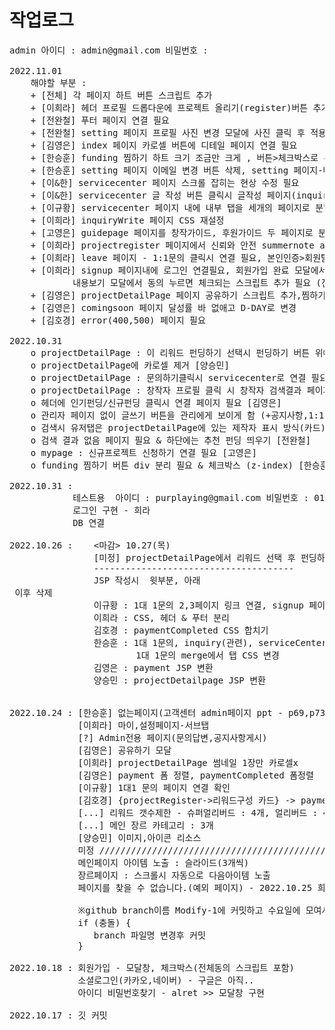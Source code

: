 # 작업로그
<pre>
admin 아이디 : admin@gmail.com 비밀번호 : 

2022.11.01
	해야할 부분 :
	+ [전체] 각 페이지 하트 버튼 스크립트 추가 
	+ [이희라] 헤더 프로필 드롭다운에 프로젝트 올리기(register)버튼 추가, 헤더에 signup 페이지 필요
	+ [전완철] 푸터 페이지 연결 필요
	+ [전완철] setting 페이지 프로필 사진 변경 모달에 사진 클릭 후 적용되는 스크립트 필요
	+ [김영은] index 페이지 카로셀 버튼에 디테일 페이지 연결 필요
	+ [한승훈] funding 찜하기 하트 크기 조금만 크게 , 버튼>체크박스로 수정
	+ [한승훈] setting 페이지 이메일 변경 버튼 삭제, setting 페이지-배송 탭에 배송지 삭제 클릭시 모달 필요
	+ [이&한] servicecenter 페이지 스크롤 잡히는 현상 수정 필요
	+ [이&한] servicecenter 글 작성 버튼 클릭시 글작성 페이지(inquiryWrite)로 연결 필요
	+ [이규황] servicecenter 페이지 내에 내부 탭을 세개의 페이지로 분할
	+ [이희라] inquiryWrite 페이지 CSS 재설정
	+ [고영은] guidepage 페이지를 창작가이드, 후원가이드 두 페이지로 분리 필요 & 문서 모두보기 버튼은 제거
	+ [이희라] projectregister 페이지에서 신뢰와 안전 summernote api 적용 & 신청등록버튼 필요
	+ [이희라] leave 페이지 - 1:1문의 클릭시 연결 필요, 본인인증>회원탈퇴하기 누르고 나서 메인으로 이동 연결 필요
	+ [이희라] signup 페이지내에 로그인 연결필요, 회원가입 완료 모달에서 확인 누르면 login 페이지로 연결 필요, 
			내용보기 모달에서 동의 누르면 체크되는 스크립트 추가 필요 (전체동의는 됨), signup,signin 페이지에 소셜 로그인 이미지 추가
	+ [김영은] projectDetailPage 페이지 공유하기 스크립트 추가,찜하기 버튼을 체크박스로 변경,상단에 장르 페이지 연결 확인 및 링크 영역 수정
	+ [김영은] comingsoon 페이지 달성률 바 없애고 D-DAY로 변경
	+ [김호경] error(400,500) 페이지 필요
	
2022.10.31
	o projectDetailPage : 이 리워드 펀딩하기 선택시 펀딩하기 버튼 위에 수량선택할수 있도록 하는 기능 필요 [이희라]
	o projectDetailPage에 카로셀 제거 [양승민]
	o projectDetailPage : 문의하기클릭시 servicecenter로 연결 필요 [양승민]
	o projectDetailPage : 창작자 프로필 클릭 시 창작자 검색결과 페이지로 연결 [김호경]
	o 헤더에 인기펀딩/신규펀딩 클릭시 연결 페이지 필요 [김영은]
	o 관리자 페이지 없이 글쓰기 버튼을 관리에게 보이게 함 (+공지사항,1:1 문의 부분) [이규황]
	o 검색시 유저탭은 projectDetailPage에 있는 제작자 표시 방식(카드)로 출력 [김호경]
	o 검색 결과 없음 페이지 필요 & 하단에는 추천 펀딩 띄우기 [전완철]
	o mypage : 신규프로젝트 신청하기 연결 필요 [고영은]
	o funding 찜하기 버튼 div 분리 필요 & 체크박스 (z-index) [한승훈]
	
2022.10.31 :
			테스트용  아이디 : purplaying@gmail.com 비밀번호 : 01110111 
			로그인 구현 - 희라
            DB 연결
             
2022.10.26 : 	<마감> 10.27(목)
				[미정] projectDetailPage에서 리워드 선택 후 펀딩하기 버튼 위에 선택 한 리워드 출력 & 						수량 선택 & 리워드 내용 드롭다운 필요
				--------------------------------------
				JSP 작성시 <!--메인 컨테이너--> 윗부분, 아래 <footer> 이후 삭제
             	이규황 : 1대 1문의 2,3페이지 링크 연결, signup 페이지 jsp 변환
             	이희라 : CSS, 헤더 & 푸터 분리
              	김호경 : paymentCompleted CSS 합치기
              	한승훈 : 1대 1문의, inquiry(관련), serviceCenter JSP 변환, 
              			1대 1문의 merge에서 탭 CSS 변경
              	김영은 : payment JSP 변환
              	양승민 : projectDetailpage JSP 변환
              	
              	
2022.10.24 : [한승훈] 없는페이지(고객센터 admin페이지 ppt - p69,p73) 알림-문의바로가기- {답변확인페이지}
             [이희라] 마이,설정페이지-서브탭
             [?] Admin전용 페이지(문의답변,공지사항게시)
             [김영은] 공유하기 모달
             [이희라] projectDetailPage 썸네일 1장만 카로셀x
             [김영은] payment 폼 정렬, paymentCompleted 폼정렬
             [이규황] 1대1 문의 페이지 연결 확인
             [김호경] {projectRegister->리워드구성 카드} -> paymentCompleted
             [...] 리워드 갯수제한 - 슈퍼얼리버드 : 4개, 얼리버드 : 4개 (필터로 표시)
             [...] 메인 장르 카테고리 : 3개 
             [양승민] 이미지,아이콘 리소스
             미정 ///////////////////////////////////////////////////
             메인페이지 아이템 노출 : 슬라이드(3개씩)
             장르페이지 : 스크롤시 자동으로 다음아이템 노출
             페이지를 찾을 수 없습니다.(예외 페이지) - 2022.10.25 희라 작성

             ※github branch이름 Modify-1에 커밋하고 수요일에 모여서 Main branch에 푸시※
             if (충돌) {
                branch 파일명 변경후 커밋
             }

2022.10.18 : 회원가입 - 모달창, 체크박스(전체동의 스크립트 포함)
             소셜로그인(카카오,네이버) - 구글은 아직..
             아이디 비밀번호찾기 - alret >> 모달창 구현

2022.10.17 : 깃 커밋
</pre>
